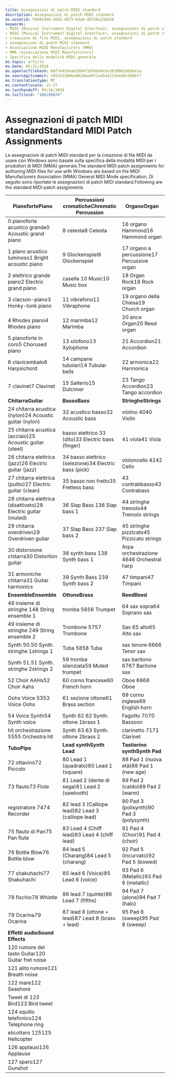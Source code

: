 ```yaml
---
title: Assegnazioni di patch MIDI standard
description: Assegnazioni di patch MIDI standard
ms.assetid: 59982448-26b5-4673-b4a0-dd720a23bb28
keywords:
- MIDI (Musical Instrument Digital Interface), assegnazioni di patch standard
- MIDI (Musical Instrument Digital Interface), assegnazioni di patch standard
- creazione di file MIDI, assegnazioni di patch standard
- assegnazioni di patch MIDI standard
- Associazione MIDI Manufacturers (MMA)
- MMA (associazione MIDI Manufacturers)
- Specifica della modalità MIDI generale
ms.topic: article
ms.date: 05/31/2018
ms.openlocfilehash: 8df7e02dea62696f1076bd4e5e3030081b0dbe3a
ms.sourcegitcommit: 2d531328b6ed82d4ad971a45a5131b430c5866f7
ms.translationtype: MT
ms.contentlocale: it-IT
ms.lasthandoff: 09/16/2019
ms.locfileid: "106298829"
---
```

# <a name="standard-midi-patch-assignments"></a><span data-ttu-id="40b93-110">Assegnazioni di patch MIDI standard</span><span class="sxs-lookup"><span data-stu-id="40b93-110">Standard MIDI Patch Assignments</span></span>

<span data-ttu-id="40b93-111">Le assegnazioni di patch MIDI standard per la creazione di file MIDI da usare con Windows sono basate sulla specifica della modalità MIDI per i produttori di MIDI (MMA) generale.</span><span class="sxs-lookup"><span data-stu-id="40b93-111">The standard MIDI patch assignments for authoring MIDI files for use with Windows are based on the MIDI Manufacturers Association (MMA) General MIDI Mode specification.</span></span> <span data-ttu-id="40b93-112">Di seguito sono riportate le assegnazioni di patch MIDI standard.</span><span class="sxs-lookup"><span data-stu-id="40b93-112">Following are the standard MIDI patch assignments.</span></span>



| <span data-ttu-id="40b93-113">Pianoforte</span><span class="sxs-lookup"><span data-stu-id="40b93-113">Piano</span></span>                      | <span data-ttu-id="40b93-114">Percussioni cromatiche</span><span class="sxs-lookup"><span data-stu-id="40b93-114">Chromatic Percussion</span></span>      | <span data-ttu-id="40b93-115">Organo</span><span class="sxs-lookup"><span data-stu-id="40b93-115">Organ</span></span>                |
|----------------------------|---------------------------|----------------------|
| <span data-ttu-id="40b93-116">0 pianoforte acustico grande</span><span class="sxs-lookup"><span data-stu-id="40b93-116">0 Acoustic grand piano</span></span>     | <span data-ttu-id="40b93-117">8 celesta</span><span class="sxs-lookup"><span data-stu-id="40b93-117">8 Celesta</span></span>                 | <span data-ttu-id="40b93-118">16 organo Hammond</span><span class="sxs-lookup"><span data-stu-id="40b93-118">16 Hammond organ</span></span>     |
| <span data-ttu-id="40b93-119">1 piano acustico luminoso</span><span class="sxs-lookup"><span data-stu-id="40b93-119">1 Bright acoustic piano</span></span>    | <span data-ttu-id="40b93-120">9 Glockenspiel</span><span class="sxs-lookup"><span data-stu-id="40b93-120">9 Glockenspiel</span></span>            | <span data-ttu-id="40b93-121">17 organo a percussione</span><span class="sxs-lookup"><span data-stu-id="40b93-121">17 Percussive organ</span></span>  |
| <span data-ttu-id="40b93-122">2 elettrico grande piano</span><span class="sxs-lookup"><span data-stu-id="40b93-122">2 Electric grand piano</span></span>     | <span data-ttu-id="40b93-123">casella 10 Music</span><span class="sxs-lookup"><span data-stu-id="40b93-123">10 Music box</span></span>              | <span data-ttu-id="40b93-124">18 Organ Rock</span><span class="sxs-lookup"><span data-stu-id="40b93-124">18 Rock organ</span></span>        |
| <span data-ttu-id="40b93-125">3 clacson-piano</span><span class="sxs-lookup"><span data-stu-id="40b93-125">3 Honky-tonk piano</span></span>         | <span data-ttu-id="40b93-126">11 vibrafono</span><span class="sxs-lookup"><span data-stu-id="40b93-126">11 Vibraphone</span></span>             | <span data-ttu-id="40b93-127">19 organo della Chiesa</span><span class="sxs-lookup"><span data-stu-id="40b93-127">19 Church organ</span></span>      |
| <span data-ttu-id="40b93-128">4 Rhodes piano</span><span class="sxs-lookup"><span data-stu-id="40b93-128">4 Rhodes piano</span></span>             | <span data-ttu-id="40b93-129">12 marimba</span><span class="sxs-lookup"><span data-stu-id="40b93-129">12 Marimba</span></span>                | <span data-ttu-id="40b93-130">20 ance Organ</span><span class="sxs-lookup"><span data-stu-id="40b93-130">20 Reed organ</span></span>        |
| <span data-ttu-id="40b93-131">5 pianoforte in coro</span><span class="sxs-lookup"><span data-stu-id="40b93-131">5 Chorused piano</span></span>           | <span data-ttu-id="40b93-132">13 xilofono</span><span class="sxs-lookup"><span data-stu-id="40b93-132">13 Xylophone</span></span>              | <span data-ttu-id="40b93-133">21 Accordion</span><span class="sxs-lookup"><span data-stu-id="40b93-133">21 Accordion</span></span>         |
| <span data-ttu-id="40b93-134">6 clavicembalo</span><span class="sxs-lookup"><span data-stu-id="40b93-134">6 Harpsichord</span></span>              | <span data-ttu-id="40b93-135">14 campane tubolari</span><span class="sxs-lookup"><span data-stu-id="40b93-135">14 Tubular bells</span></span>          | <span data-ttu-id="40b93-136">22 armonica</span><span class="sxs-lookup"><span data-stu-id="40b93-136">22 Harmonica</span></span>         |
| <span data-ttu-id="40b93-137">7 clavinet</span><span class="sxs-lookup"><span data-stu-id="40b93-137">7 Clavinet</span></span>                 | <span data-ttu-id="40b93-138">15 Salterio</span><span class="sxs-lookup"><span data-stu-id="40b93-138">15 Dulcimer</span></span>               | <span data-ttu-id="40b93-139">23 Tango Accordion</span><span class="sxs-lookup"><span data-stu-id="40b93-139">23 Tango accordion</span></span>   |
| <span data-ttu-id="40b93-140">**Chitarra**</span><span class="sxs-lookup"><span data-stu-id="40b93-140">**Guitar**</span></span>                 | <span data-ttu-id="40b93-141">**Basso**</span><span class="sxs-lookup"><span data-stu-id="40b93-141">**Bass**</span></span>                  | <span data-ttu-id="40b93-142">**Stringhe**</span><span class="sxs-lookup"><span data-stu-id="40b93-142">**Strings**</span></span>          |
| <span data-ttu-id="40b93-143">24 chitarra acustica (nylon)</span><span class="sxs-lookup"><span data-stu-id="40b93-143">24 Acoustic guitar (nylon)</span></span> | <span data-ttu-id="40b93-144">32 acustico basso</span><span class="sxs-lookup"><span data-stu-id="40b93-144">32 Acoustic bass</span></span>          | <span data-ttu-id="40b93-145">violino 40</span><span class="sxs-lookup"><span data-stu-id="40b93-145">40 Violin</span></span>            |
| <span data-ttu-id="40b93-146">25 chitarra acustica (acciaio)</span><span class="sxs-lookup"><span data-stu-id="40b93-146">25 Acoustic guitar (steel)</span></span> | <span data-ttu-id="40b93-147">basso elettrico 33 (dito)</span><span class="sxs-lookup"><span data-stu-id="40b93-147">33 Electric bass (finger)</span></span> | <span data-ttu-id="40b93-148">41 viola</span><span class="sxs-lookup"><span data-stu-id="40b93-148">41 Viola</span></span>             |
| <span data-ttu-id="40b93-149">26 chitarra elettrica (jazz)</span><span class="sxs-lookup"><span data-stu-id="40b93-149">26 Electric guitar (jazz)</span></span>  | <span data-ttu-id="40b93-150">34 basso elettrico (selezione)</span><span class="sxs-lookup"><span data-stu-id="40b93-150">34 Electric bass (pick)</span></span>   | <span data-ttu-id="40b93-151">violoncello 42</span><span class="sxs-lookup"><span data-stu-id="40b93-151">42 Cello</span></span>             |
| <span data-ttu-id="40b93-152">27 chitarra elettrica (pulito)</span><span class="sxs-lookup"><span data-stu-id="40b93-152">27 Electric guitar (clean)</span></span> | <span data-ttu-id="40b93-153">35 basso non fretto</span><span class="sxs-lookup"><span data-stu-id="40b93-153">35 Fretless bass</span></span>          | <span data-ttu-id="40b93-154">43 contrabbasso</span><span class="sxs-lookup"><span data-stu-id="40b93-154">43 Contrabass</span></span>        |
| <span data-ttu-id="40b93-155">28 chitarra elettrica (disattivato)</span><span class="sxs-lookup"><span data-stu-id="40b93-155">28 Electric guitar (muted)</span></span> | <span data-ttu-id="40b93-156">36 Slap Bass 1</span><span class="sxs-lookup"><span data-stu-id="40b93-156">36 Slap bass 1</span></span>            | <span data-ttu-id="40b93-157">44 stringhe tremolo</span><span class="sxs-lookup"><span data-stu-id="40b93-157">44 Tremolo strings</span></span>   |
| <span data-ttu-id="40b93-158">29 chitarra overdriven</span><span class="sxs-lookup"><span data-stu-id="40b93-158">29 Overdriven guitar</span></span>       | <span data-ttu-id="40b93-159">37 Slap Bass 2</span><span class="sxs-lookup"><span data-stu-id="40b93-159">37 Slap bass 2</span></span>            | <span data-ttu-id="40b93-160">45 stringhe pizzicato</span><span class="sxs-lookup"><span data-stu-id="40b93-160">45 Pizzicato strings</span></span> |
| <span data-ttu-id="40b93-161">30 distorsione chitarra</span><span class="sxs-lookup"><span data-stu-id="40b93-161">30 Distortion guitar</span></span>       | <span data-ttu-id="40b93-162">38 synth bass 1</span><span class="sxs-lookup"><span data-stu-id="40b93-162">38 Synth bass 1</span></span>           | <span data-ttu-id="40b93-163">Arpa orchestrazione 46</span><span class="sxs-lookup"><span data-stu-id="40b93-163">46 Orchestral harp</span></span>   |
| <span data-ttu-id="40b93-164">31 armoniche chitarra</span><span class="sxs-lookup"><span data-stu-id="40b93-164">31 Guitar harmonics</span></span>        | <span data-ttu-id="40b93-165">39 Synth Bass 2</span><span class="sxs-lookup"><span data-stu-id="40b93-165">39 Synth bass 2</span></span>           | <span data-ttu-id="40b93-166">47 timpani</span><span class="sxs-lookup"><span data-stu-id="40b93-166">47 Timpani</span></span>           |
| <span data-ttu-id="40b93-167">**Ensemble**</span><span class="sxs-lookup"><span data-stu-id="40b93-167">**Ensemble**</span></span>               | <span data-ttu-id="40b93-168">**Ottone**</span><span class="sxs-lookup"><span data-stu-id="40b93-168">**Brass**</span></span>                 | <span data-ttu-id="40b93-169">**Reed**</span><span class="sxs-lookup"><span data-stu-id="40b93-169">**Reed**</span></span>             |
| <span data-ttu-id="40b93-170">48 insieme di stringhe 1</span><span class="sxs-lookup"><span data-stu-id="40b93-170">48 String ensemble 1</span></span>       | <span data-ttu-id="40b93-171">tromba 56</span><span class="sxs-lookup"><span data-stu-id="40b93-171">56 Trumpet</span></span>                | <span data-ttu-id="40b93-172">64 sax sopra</span><span class="sxs-lookup"><span data-stu-id="40b93-172">64 Soprano sax</span></span>       |
| <span data-ttu-id="40b93-173">49 insieme di stringhe 2</span><span class="sxs-lookup"><span data-stu-id="40b93-173">49 String ensemble 2</span></span>       | <span data-ttu-id="40b93-174">Trombone 57</span><span class="sxs-lookup"><span data-stu-id="40b93-174">57 Trombone</span></span>               | <span data-ttu-id="40b93-175">Sax 65 alto</span><span class="sxs-lookup"><span data-stu-id="40b93-175">65 Alto sax</span></span>          |
| <span data-ttu-id="40b93-176">Synth 50.</span><span class="sxs-lookup"><span data-stu-id="40b93-176">50 Synth.</span></span> <span data-ttu-id="40b93-177">stringhe 1</span><span class="sxs-lookup"><span data-stu-id="40b93-177">strings 1</span></span>        | <span data-ttu-id="40b93-178">Tuba 58</span><span class="sxs-lookup"><span data-stu-id="40b93-178">58 Tuba</span></span>                   | <span data-ttu-id="40b93-179">sax tenore 66</span><span class="sxs-lookup"><span data-stu-id="40b93-179">66 Tenor sax</span></span>         |
| <span data-ttu-id="40b93-180">Synth 51.</span><span class="sxs-lookup"><span data-stu-id="40b93-180">51 Synth.</span></span> <span data-ttu-id="40b93-181">stringhe 2</span><span class="sxs-lookup"><span data-stu-id="40b93-181">strings 2</span></span>        | <span data-ttu-id="40b93-182">59 tromba silenziata</span><span class="sxs-lookup"><span data-stu-id="40b93-182">59 Muted trumpet</span></span>          | <span data-ttu-id="40b93-183">sax baritono 67</span><span class="sxs-lookup"><span data-stu-id="40b93-183">67 Baritone sax</span></span>      |
| <span data-ttu-id="40b93-184">52 Choir AAHs</span><span class="sxs-lookup"><span data-stu-id="40b93-184">52 Choir Aahs</span></span>              | <span data-ttu-id="40b93-185">60 corno francese</span><span class="sxs-lookup"><span data-stu-id="40b93-185">60 French horn</span></span>            | <span data-ttu-id="40b93-186">Oboe 68</span><span class="sxs-lookup"><span data-stu-id="40b93-186">68 Oboe</span></span>              |
| <span data-ttu-id="40b93-187">Oohs Voice 53</span><span class="sxs-lookup"><span data-stu-id="40b93-187">53 Voice Oohs</span></span>              | <span data-ttu-id="40b93-188">61 sezione ottone</span><span class="sxs-lookup"><span data-stu-id="40b93-188">61 Brass section</span></span>          | <span data-ttu-id="40b93-189">69 corno inglese</span><span class="sxs-lookup"><span data-stu-id="40b93-189">69 English horn</span></span>      |
| <span data-ttu-id="40b93-190">54 Voice Synth</span><span class="sxs-lookup"><span data-stu-id="40b93-190">54 Synth voice</span></span>             | <span data-ttu-id="40b93-191">Synth 62.</span><span class="sxs-lookup"><span data-stu-id="40b93-191">62 Synth.</span></span> <span data-ttu-id="40b93-192">ottone 1</span><span class="sxs-lookup"><span data-stu-id="40b93-192">brass 1</span></span>         | <span data-ttu-id="40b93-193">Fagotto 70</span><span class="sxs-lookup"><span data-stu-id="40b93-193">70 Bassoon</span></span>           |
| <span data-ttu-id="40b93-194">hit orchestrazione 55</span><span class="sxs-lookup"><span data-stu-id="40b93-194">55 Orchestra hit</span></span>           | <span data-ttu-id="40b93-195">Synth 63.</span><span class="sxs-lookup"><span data-stu-id="40b93-195">63 Synth.</span></span> <span data-ttu-id="40b93-196">ottone 2</span><span class="sxs-lookup"><span data-stu-id="40b93-196">brass 2</span></span>         | <span data-ttu-id="40b93-197">clarinetto 71</span><span class="sxs-lookup"><span data-stu-id="40b93-197">71 Clarinet</span></span>          |
| <span data-ttu-id="40b93-198">**Tubo**</span><span class="sxs-lookup"><span data-stu-id="40b93-198">**Pipe**</span></span>                   | <span data-ttu-id="40b93-199">**Lead synth**</span><span class="sxs-lookup"><span data-stu-id="40b93-199">**Synth Lead**</span></span>            | <span data-ttu-id="40b93-200">**Tastierino synth**</span><span class="sxs-lookup"><span data-stu-id="40b93-200">**Synth Pad**</span></span>        |
| <span data-ttu-id="40b93-201">72 ottavino</span><span class="sxs-lookup"><span data-stu-id="40b93-201">72 Piccolo</span></span>                 | <span data-ttu-id="40b93-202">80 Lead 1 (quadrato)</span><span class="sxs-lookup"><span data-stu-id="40b93-202">80 Lead 1 (square)</span></span>        | <span data-ttu-id="40b93-203">88 Pad 1 (nuova età)</span><span class="sxs-lookup"><span data-stu-id="40b93-203">88 Pad 1 (new age)</span></span>   |
| <span data-ttu-id="40b93-204">73 flauto</span><span class="sxs-lookup"><span data-stu-id="40b93-204">73 Flute</span></span>                   | <span data-ttu-id="40b93-205">81 Lead 2 (dente di sega)</span><span class="sxs-lookup"><span data-stu-id="40b93-205">81 Lead 2 (sawtooth)</span></span>      | <span data-ttu-id="40b93-206">89 Pad 2 (caldo)</span><span class="sxs-lookup"><span data-stu-id="40b93-206">89 Pad 2 (warm)</span></span>      |
| <span data-ttu-id="40b93-207">registratore 74</span><span class="sxs-lookup"><span data-stu-id="40b93-207">74 Recorder</span></span>                | <span data-ttu-id="40b93-208">82 lead 3 (Calliope lead)</span><span class="sxs-lookup"><span data-stu-id="40b93-208">82 Lead 3 (calliope lead)</span></span> | <span data-ttu-id="40b93-209">90 Pad 3 (polisynth)</span><span class="sxs-lookup"><span data-stu-id="40b93-209">90 Pad 3 (polysynth)</span></span> |
| <span data-ttu-id="40b93-210">75 flauto di Pan</span><span class="sxs-lookup"><span data-stu-id="40b93-210">75 Pan flute</span></span>               | <span data-ttu-id="40b93-211">83 Lead 4 (Chiff lead)</span><span class="sxs-lookup"><span data-stu-id="40b93-211">83 Lead 4 (chiff lead)</span></span>    | <span data-ttu-id="40b93-212">91 Pad 4 (Choir)</span><span class="sxs-lookup"><span data-stu-id="40b93-212">91 Pad 4 (choir)</span></span>     |
| <span data-ttu-id="40b93-213">76 Bottle Blow</span><span class="sxs-lookup"><span data-stu-id="40b93-213">76 Bottle blow</span></span>             | <span data-ttu-id="40b93-214">84 lead 5 (Charang)</span><span class="sxs-lookup"><span data-stu-id="40b93-214">84 Lead 5 (charang)</span></span>       | <span data-ttu-id="40b93-215">92 Pad 5 (incurvato)</span><span class="sxs-lookup"><span data-stu-id="40b93-215">92 Pad 5 (bowed)</span></span>     |
| <span data-ttu-id="40b93-216">77 shakuhachi</span><span class="sxs-lookup"><span data-stu-id="40b93-216">77 Shakuhachi</span></span>              | <span data-ttu-id="40b93-217">85 lead 6 (Voice)</span><span class="sxs-lookup"><span data-stu-id="40b93-217">85 Lead 6 (voice)</span></span>         | <span data-ttu-id="40b93-218">93 Pad 6 (Metallic)</span><span class="sxs-lookup"><span data-stu-id="40b93-218">93 Pad 6 (metallic)</span></span>  |
| <span data-ttu-id="40b93-219">78 fischio</span><span class="sxs-lookup"><span data-stu-id="40b93-219">78 Whistle</span></span>                 | <span data-ttu-id="40b93-220">86 lead 7 (quinte)</span><span class="sxs-lookup"><span data-stu-id="40b93-220">86 Lead 7 (fifths)</span></span>        | <span data-ttu-id="40b93-221">94 Pad 7 (alone)</span><span class="sxs-lookup"><span data-stu-id="40b93-221">94 Pad 7 (halo)</span></span>      |
| <span data-ttu-id="40b93-222">79 Ocarina</span><span class="sxs-lookup"><span data-stu-id="40b93-222">79 Ocarina</span></span>                 | <span data-ttu-id="40b93-223">87 lead 8 (ottone + lead)</span><span class="sxs-lookup"><span data-stu-id="40b93-223">87 Lead 8 (brass + lead)</span></span>  | <span data-ttu-id="40b93-224">95 Pad 8 (sweep)</span><span class="sxs-lookup"><span data-stu-id="40b93-224">95 Pad 8 (sweep)</span></span>     |
| <span data-ttu-id="40b93-225">**Effetti audio**</span><span class="sxs-lookup"><span data-stu-id="40b93-225">**Sound Effects**</span></span>          |                           |                      |
| <span data-ttu-id="40b93-226">120 rumore del tasto Guitar</span><span class="sxs-lookup"><span data-stu-id="40b93-226">120 Guitar fret noise</span></span>      |                           |                      |
| <span data-ttu-id="40b93-227">121 alito rumore</span><span class="sxs-lookup"><span data-stu-id="40b93-227">121 Breath noise</span></span>           |                           |                      |
| <span data-ttu-id="40b93-228">122 mare</span><span class="sxs-lookup"><span data-stu-id="40b93-228">122 Seashore</span></span>               |                           |                      |
| <span data-ttu-id="40b93-229">Tweet di 123 Bird</span><span class="sxs-lookup"><span data-stu-id="40b93-229">123 Bird tweet</span></span>             |                           |                      |
| <span data-ttu-id="40b93-230">124 squillo telefonico</span><span class="sxs-lookup"><span data-stu-id="40b93-230">124 Telephone ring</span></span>         |                           |                      |
| <span data-ttu-id="40b93-231">elicottero 125</span><span class="sxs-lookup"><span data-stu-id="40b93-231">125 Helicopter</span></span>             |                           |                      |
| <span data-ttu-id="40b93-232">126 applausi</span><span class="sxs-lookup"><span data-stu-id="40b93-232">126 Applause</span></span>               |                           |                      |
| <span data-ttu-id="40b93-233">127 sparo</span><span class="sxs-lookup"><span data-stu-id="40b93-233">127 Gunshot</span></span>                |                           |                      |



 

 

 




